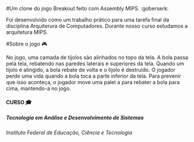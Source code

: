 #Um clone do jogo Breakout feito com Assembly MIPS. :goberserk:

Foi desenvolvido como um trabalho prático para uma tarefa final da disciplina
Arquiterura de Computadores. Durante nosso curso estudamos a arquitetura MIPS.

#Sobre o jogo :video_game:

No jogo, uma camada de tijolos são alinhados no topo da tela. A bola passa pela tela, 
rebatendo nas paredes laterais e superiores da tela. Quando um tijolo é atingido, a bola 
rebate de volta e o tijolo é destruído. O jogador perde uma vida quando a bola toca 
a parte inferior da tela. Para prevenir que isso aconteça, o jogador move uma palet
a para rebater a bola para cima, mantendo-a no jogo.

#### CURSO :mortar_board:
##### Tecnologia em Análise e Desenvolvimento de Sistemas
###### Instituto Federal de Educação, Ciência e Tecnologia

